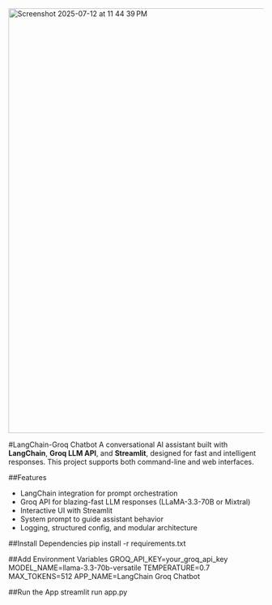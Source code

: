 
<img width="1512" height="838" alt="Screenshot 2025-07-12 at 11 44 39 PM" src="https://github.com/user-attachments/assets/b87c9c73-e716-4ed4-9514-ba24ae5eb28f" />


#LangChain-Groq Chatbot
A conversational AI assistant built with **LangChain**, **Groq LLM API**, and **Streamlit**, designed for fast and intelligent responses. This project supports both command-line and web interfaces.

##Features
- LangChain integration for prompt orchestration
- Groq API for blazing-fast LLM responses (LLaMA-3.3-70B or Mixtral)
- Interactive UI with Streamlit
- System prompt to guide assistant behavior
- Logging, structured config, and modular architecture

##Install Dependencies
pip install -r requirements.txt

##Add Environment Variables
GROQ_API_KEY=your_groq_api_key
MODEL_NAME=llama-3.3-70b-versatile
TEMPERATURE=0.7
MAX_TOKENS=512
APP_NAME=LangChain Groq Chatbot

##Run the App
streamlit run app.py
